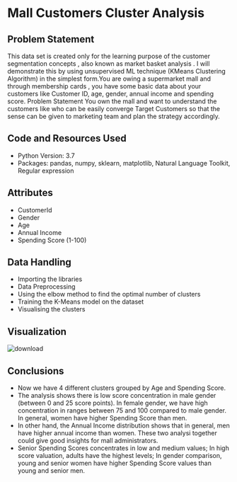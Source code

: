 # Mall Customers Cluster Analysis

## Problem Statement
 
This data set is created only for the learning purpose of the customer segmentation concepts , also known as market basket analysis . I will demonstrate this by using unsupervised ML technique (KMeans Clustering Algorithm) in the simplest form.You are owing a supermarket mall and through membership cards , you have some basic data about your customers like Customer ID, age, gender, annual income and spending score. Problem Statement You own the mall and want to understand the customers like who can be easily converge Target Customers so that the sense can be given to marketing team and plan the strategy accordingly.

## Code and Resources Used

* Python Version: 3.7
* Packages: pandas, numpy, sklearn, matplotlib, Natural Language Toolkit, Regular expression

## Attributes

* CustomerId
* Gender
* Age
* Annual Income
* Spending Score (1-100)

## Data Handling

* Importing the libraries
* Data Preprocessing
* Using the elbow method to find the optimal number of clusters
* Training the K-Means model on the dataset
* Visualising the clusters

## Visualization

![download](https://user-images.githubusercontent.com/35190179/92410882-42068000-f163-11ea-9ed1-1c7c938fcd21.png)

## Conclusions

* Now we have 4 different clusters grouped by Age and Spending Score.
* The analysis shows there is low score concentration in male gender (between 0 and 25 score points). In female gender, we have high concentration in ranges between 75 and 100 compared to male gender. In general, women have higher Spending Score than men.
* In other hand, the Annual Income distribution shows that in general, men have higher annual income than women. These two analysi together could give good insights for mall administrators.
* Senior Spending Scores concentrates in low and medium values; In high score valuation, adults have the highest levels; In gender comparison, young and senior women have higher Spending Score values than young and senior men.


